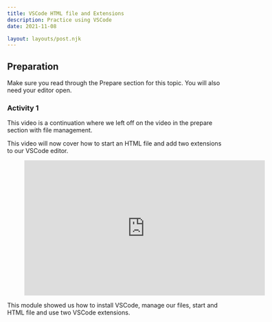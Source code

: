 ```yaml
---
title: VSCode HTML file and Extensions
description: Practice using VSCode
date: 2021-11-08

layout: layouts/post.njk
---
```


## Preparation

Make sure you read through the Prepare section for this topic. You will also need your editor open.

### Activity 1

This video is a continuation where we left off on the video in the prepare section with file management. 

This video will now cover how to start an HTML file and add two extensions to our VSCode editor. 

<figure class="video-container">

<iframe width="560" height="315" src="https://www.youtube.com/embed/Ae7npVLX938" title="YouTube video player" frameborder="0" allow="accelerometer; autoplay; clipboard-write; encrypted-media; gyroscope; picture-in-picture" allowfullscreen></iframe>
</figure>

This module showed us how to install VSCode, manage our files, start and HTML file and use two VSCode extensions.